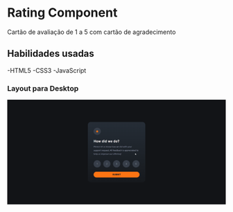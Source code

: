 # Rating Component

Cartão de avaliação de 1 a 5 com cartão de agradecimento

## Habilidades usadas

-HTML5
-CSS3
-JavaScript

### Layout para Desktop
<img src="src/design/rating-card.gif">
